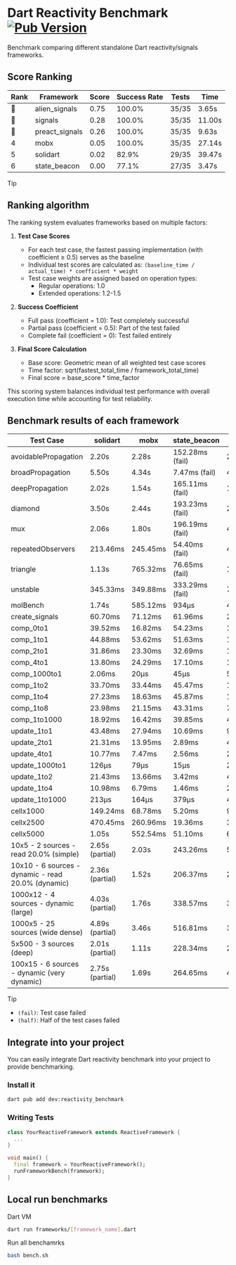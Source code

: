 # Dart Reactivity Benchmark [![Pub Version](https://img.shields.io/pub/v/reactivity_benchmark)](https://pub.dev/packages/reactivity_benchmark)

Benchmark comparing different standalone Dart reactivity/signals frameworks.

## Score Ranking

<!-- ranking start -->
| Rank | Framework | Score | Success Rate | Tests | Time |
|------|-----------|-------|--------------|-------|------|
| 🥇 | alien_signals | 0.75 | 100.0% | 35/35 | 3.65s |
| 🥈 | signals | 0.28 | 100.0% | 35/35 | 11.00s |
| 🥉 | preact_signals | 0.26 | 100.0% | 35/35 | 9.63s |
| 4 | mobx | 0.05 | 100.0% | 35/35 | 27.14s |
| 5 | solidart | 0.02 | 82.9% | 29/35 | 39.47s |
| 6 | state_beacon | 0.00 | 77.1% | 27/35 | 3.47s |

<!-- ranking end -->

> [!TIP]
> ## Ranking algorithm
>
> The ranking system evaluates frameworks based on multiple factors:
>
> 1. **Test Case Scores**
>    - For each test case, the fastest passing implementation (with coefficient ≥ 0.5) serves as the baseline
>    - Individual test scores are calculated as: `(baseline_time / actual_time) * coefficient * weight`
>    - Test case weights are assigned based on operation types:
>      - Regular operations: 1.0
>      - Extended operations: 1.2-1.5
>
> 2. **Success Coefficient**
>    - Full pass (coefficient = 1.0): Test completely successful
>    - Partial pass (coefficient = 0.5): Part of the test failed
>    - Complete fail (coefficient = 0): Test failed entirely
>
> 3. **Final Score Calculation**
>    - Base score: Geometric mean of all weighted test case scores
>    - Time factor: sqrt(fastest_total_time / framework_total_time)
>    - Final score = base_score * time_factor
>
> This scoring system balances individual test performance with overall execution time while accounting for test reliability.

## Benchmark results of each framework

<!-- test-case start -->
| Test Case | solidart | mobx | state_beacon | signals | alien_signals | preact_signals |
|---|---|---|---|---|---|---|
| avoidablePropagation | 2.20s | 2.28s | 152.28ms (fail) | 215.27ms | 189.86ms | 199.03ms |
| broadPropagation | 5.50s | 4.34s | 7.47ms (fail) | 456.89ms | 346.86ms | 456.77ms |
| deepPropagation | 2.02s | 1.54s | 165.11ms (fail) | 177.21ms | 119.51ms | 173.10ms |
| diamond | 3.50s | 2.44s | 193.23ms (fail) | 285.74ms | 246.97ms | 274.36ms |
| mux | 2.06s | 1.80s | 196.19ms (fail) | 413.87ms | 373.63ms | 381.01ms |
| repeatedObservers | 213.46ms | 245.45ms | 54.40ms (fail) | 44.84ms | 43.84ms | 40.87ms |
| triangle | 1.13s | 765.32ms | 76.65ms (fail) | 100.75ms | 85.14ms | 96.85ms |
| unstable | 345.33ms | 349.88ms | 333.29ms (fail) | 77.11ms | 60.87ms | 69.76ms |
| molBench | 1.74s | 585.12ms | 934μs | 484.08ms | 470.69ms | 480.34ms |
| create_signals | 60.70ms | 71.12ms | 61.96ms | 28.64ms | 20.41ms | 4.61ms |
| comp_0to1 | 39.52ms | 16.82ms | 54.23ms | 14.68ms | 4.96ms | 17.73ms |
| comp_1to1 | 44.88ms | 53.62ms | 51.63ms | 17.87ms | 11.27ms | 20.13ms |
| comp_2to1 | 31.86ms | 23.30ms | 32.69ms | 15.99ms | 17.51ms | 19.30ms |
| comp_4to1 | 13.80ms | 24.29ms | 17.10ms | 1.95ms | 3.32ms | 10.68ms |
| comp_1000to1 | 2.06ms | 20μs | 45μs | 5μs | 6μs | 7μs |
| comp_1to2 | 33.70ms | 33.44ms | 45.47ms | 12.61ms | 6.92ms | 23.69ms |
| comp_1to4 | 27.23ms | 18.63ms | 45.87ms | 11.44ms | 11.86ms | 29.30ms |
| comp_1to8 | 23.98ms | 21.15ms | 43.31ms | 7.53ms | 3.90ms | 7.13ms |
| comp_1to1000 | 18.92ms | 16.42ms | 39.85ms | 4.63ms | 3.65ms | 6.23ms |
| update_1to1 | 43.48ms | 27.94ms | 10.69ms | 9.36ms | 4.88ms | 8.76ms |
| update_2to1 | 21.31ms | 13.95ms | 2.89ms | 4.66ms | 2.54ms | 4.36ms |
| update_4to1 | 10.77ms | 7.47ms | 2.56ms | 2.38ms | 1.64ms | 2.21ms |
| update_1000to1 | 126μs | 79μs | 15μs | 23μs | 11μs | 37μs |
| update_1to2 | 21.43ms | 13.66ms | 3.42ms | 4.72ms | 2.21ms | 5.49ms |
| update_1to4 | 10.98ms | 6.79ms | 1.46ms | 2.35ms | 1.13ms | 2.23ms |
| update_1to1000 | 213μs | 164μs | 379μs | 44μs | 54μs | 823μs |
| cellx1000 | 149.24ms | 68.78ms | 5.20ms | 9.54ms | 7.56ms | 10.09ms |
| cellx2500 | 470.45ms | 260.96ms | 19.36ms | 30.56ms | 19.37ms | 25.09ms |
| cellx5000 | 1.05s | 552.54ms | 51.10ms | 61.23ms | 41.33ms | 67.27ms |
| 10x5 - 2 sources - read 20.0% (simple) | 2.65s (partial) | 2.03s | 243.26ms | 503.20ms | 233.21ms | 422.33ms |
| 10x10 - 6 sources - dynamic - read 20.0% (dynamic) | 2.36s (partial) | 1.52s | 206.37ms | 297.12ms | 179.89ms | 280.84ms |
| 1000x12 - 4 sources - dynamic (large) | 4.03s (partial) | 1.76s | 338.57ms | 3.65s | 286.52ms | 3.31s |
| 1000x5 - 25 sources (wide dense) | 4.89s (partial) | 3.46s | 516.81ms | 3.35s | 400.52ms | 2.50s |
| 5x500 - 3 sources (deep) | 2.01s (partial) | 1.11s | 228.34ms | 224.79ms | 194.80ms | 229.18ms |
| 100x15 - 6 sources - dynamic (very dynamic) | 2.75s (partial) | 1.69s | 264.65ms | 474.45ms | 256.47ms | 447.24ms |

<!-- test-case end -->

> [!TIP]
> - `(fail)`: Test case failed
> - `(half)`: Half of the test cases failed

## Integrate into your project

You can easily integrate Dart reactivity benchmark into your project to provide benchmarking.

### Install it

```bash
dart pub add dev:reactivity_benchmark
```

### Writing Tests

```dart
class YourReactiveFramework extends ReactiveFramework {
  ...
}

void main() {
  final framework = YourReactiveFramework();
  runFrameworkBench(framework);
}
```

## Local run benchmarks

Dart VM
```bash
dart run frameworks/[framework_name].dart
```

Run all benchamrks
```bash
bash bench.sh
```

